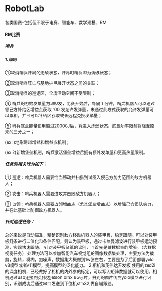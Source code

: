 # RobotLab
各类国赛-包括但不限于电赛、智能车、数学建模、RM

#### RM比赛
##### 哨兵
##### 1.规则
①取消哨兵开局的无敌状态，开局时哨兵即为满级状态；

②取消哨兵阵亡与基地护甲展开状态之间的关联；

③取消哨兵的巡逻区，全场活动空间不受限制；

④ 哨兵的初始发单量为300发，比赛开始后，每隔 1 分钟，哨兵机器人可以通过领己方补给区增益点获取 100 发允许发弹量，未通过此方式获取的允许发弹量可以累积，并且可以补给区获取或者远程兑换发单量；

⑤ 哨兵底盘能量使用超过20000J后，将进入虚弱状态，底盘功率限制将降至原来的三分之一；

(ex.1)地形跨越增益和增益点机制；

(ex.2)新增堡垒机制，哨兵激活堡垒增益后拥有额外发单量和更高热量限制。
##### 任务的相关行为如下：

① 巡逻：哨兵机器人需要恰当移动并扫描到试图入侵己方势力范围的敌方机器人；

② 攻击：哨兵机器人需要进攻并击败敌方机器人；

③ 占领：哨兵机器人需要占领增益点（尤其堡垒增益点）以增强己方团队实力，并在此基础上防御敌方机器人。
##### 针对巡逻任务：
总的来说是自动瞄准，精确识别敌方移动机器人的装甲板，稳定跟随。可以对装甲板灯条进行二值化和条件匹配，则认为装甲板，通过卡尔曼滤波进行装甲板运动预测，实现快速跟随。
针对装甲板贴纸的识别，
1.首先是做数据集的增强。（大数据视觉任务）
处理方法可以参加智能汽车视觉组的图像数据集处理，主要方法为裁剪，旋转，模糊，加噪声，数据集大概做到1w张左右，主要是为了后面部署yolo v8模型或者v11模型，提高模型的泛化能力。
2.相机和英伟达开发板
使用的zed2i的深度相机，已经做好了相机的内外参的标定，可以写入矩阵数据就可以使用。相机通过usb连接到英伟达jetson ornx 8G芯片，拍到的图片传到yolo模型进行识别，识别成功后通过串口发送到下位机stm32,做自瞄跟随。

